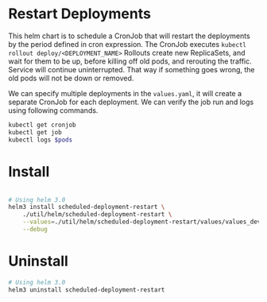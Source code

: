 # Restart Deployments

This helm chart is to schedule a CronJob that will restart the deployments by the period defined in cron expression.
The CronJob executes ```kubectl rollout deploy/<DEPLOYMENT_NAME>```
Rollouts create new ReplicaSets, and wait for them to be up, before killing off old pods, and rerouting the traffic. Service will continue uninterrupted. That way if something goes wrong, the old pods will not be down or removed.

We can specify multiple deployments in the `values.yaml`, it will create a separate CronJob for each deployment. We can verify the job run and logs using following commands.

```bash
kubectl get cronjob
kubectl get job
kubectl logs $pods
```

# Install

```bash

# Using helm 3.0
helm3 install scheduled-deployment-restart \
    ./util/helm/scheduled-deployment-restart \
    --values=./util/helm/scheduled-deployment-restart/values/values_dev.yaml \
    --debug
```

# Uninstall

```bash
# Using helm 3.0
helm3 uninstall scheduled-deployment-restart
```